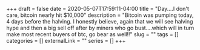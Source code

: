 +++ 
draft = false
date = 2020-05-07T17:59:11-04:00
title = "Day....I don't care, bitcoin nearly hit $10,000"
description = "Bitcoin was pumping today, 4 days before the halving. I honestly believe, again that we will see halving hype and then a big sell off after by miners who go bust....which will in turn make most recent buyers of btc, go bear as well!!"
slug = "" 
tags = []
categories = []
externalLink = ""
series = []
+++
